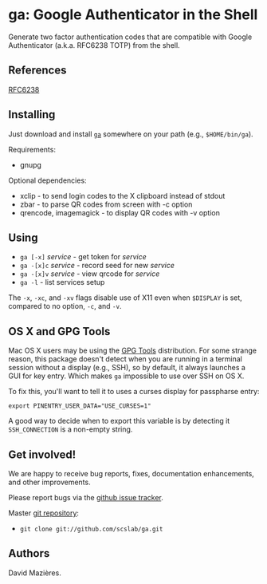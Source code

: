 # ga: Google Authenticator in the Shell

Generate two factor authentication codes that are compatible with
Google Authenticator (a.k.a. RFC6238 TOTP) from the shell.

## References

[RFC6238](https://tools.ietf.org/html/rfc6238)

## Installing

Just download and install
[`ga`](https://raw.githubusercontent.com/scslab/ga/master/ga)
somewhere on your path (e.g., `$HOME/bin/ga`).

Requirements:

* gnupg

Optional dependencies:

* xclip - to send login codes to the X clipboard instead of stdout
* zbar - to parse QR codes from screen with -c option
* qrencode, imagemagick - to display QR codes with -v option

## Using

* `ga [-x]` _service_ - get token for _service_
* `ga -[x]c` _service_ - record seed for new _service_
* `ga -[x]v` _service_ - view qrcode for _service_
* `ga -l` - list services setup

The `-x`, `-xc`, and `-xv` flags disable use of X11 even when
`$DISPLAY` is set, compared to no option, `-c`, and `-v`.

## OS X and GPG Tools

Mac OS X users may be using the [GPG Tools](https://gpgtools.org/)
distribution. For some strange reason, this package doesn't detect
when you are running in a terminal session without a display (e.g.,
SSH), so by default, it always launches a GUI for key entry. Which
makes `ga` impossible to use over SSH on OS X.

To fix this, you'll want to tell it to uses a curses display for
passpharse entry:

    export PINENTRY_USER_DATA="USE_CURSES=1"

A good way to decide when to export this variable is by detecting it
`SSH_CONNECTION` is a non-empty string.

## Get involved!

We are happy to receive bug reports, fixes, documentation enhancements,
and other improvements.

Please report bugs via the
[github issue tracker](http://github.com/scslab/ga/issues).

Master [git repository](http://github.com/scslab/ga):

* `git clone git://github.com/scslab/ga.git`

## Authors

David Mazi&egrave;res.
